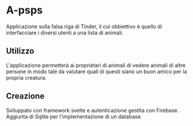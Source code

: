 # A-psps

Applicazione sulla falsa riga di Tinder, il cui obbiettivo è quello di interfacciare i diversi utenti a una lista di animali.

## Utilizzo

L'applicazione permetterà ai proprietari di animali di vedere animali di altre persone in modo tale da valutare quali di questi siano un buon amico per la propria creatura.

## Creazione

Sviluppato con framework svelte e autenticazione gestita con Firebase.
Aggiunta di Sqlite per l'implementazione di un database.
